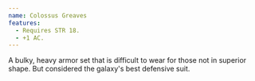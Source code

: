 ```yaml
---
name: Colossus Greaves
features:
  - Requires STR 18.
  - +1 AC.
---
```

A bulky, heavy armor set that is difficult to wear for those not in superior shape. But considered 
the galaxy's best defensive suit.